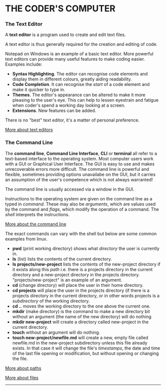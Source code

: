 # THE CODER'S COMPUTER

### The Text Editor

A **text editor** is a program used to create and edit text files.

A text editor is thus generally required for the creation and editing of code.

Notepad on Windows is an example of a basic text editor. More powerful text editors can provide many useful features to make coding easier. Examples include:

+ **Syntax Highlighting**. The editor can recognise code elements and display them in different colours, greatly aiding readability.
+ **Code Completion**. It can recognise the *start* of a code element and make it quicker to type in.
+ **Themes**. The editor's appearance can be altered to make it more pleasing to the user's eye. This can help to lessen eyestrain and fatigue when coder's spend a working day looking at a screen.
+ **Extensions**. New features can be added.

There is no "best" text editor, it's a matter of personal preference.

[More about text editors](https://codefellows.github.io/code-102-guide/curriculum/class-02/Choosing-A-Text-Editor--The-Older-Coder.pdf)

### The Command Line

The **command line**, **Command Line Interface**, **CLI** or **terminal** all refer to a text-based interface to the operating system. Most computer users work with a GUI or Graphical User Interface. The GUI is easy to use and makes unrecoverable errors more difficult. The command line is powerful and flexible, sometimes providing options unavailabe on the GUI, but it carries an assumption of the user's competence which is not always warranted!

The command line is usually accessed via a window in the GUI.

Instructions to the operating system are given on the command line as a typed in *command*. These may also be *arguments*, which are values used by the command and *flags*, which modify the operation of a command. The *shell* interprets the instructions.

[More about the command line](https://ryanstutorials.net/linuxtutorial/commandline.php)

The exact commands can vary with the shell but below are some common examples from linux.

+ **pwd** (print working directory) shows what *directory* the user is currently in.
+ **ls** (list) lists the contents of the current directory.
+ **ls projects/new-project** lists the contents of the new-project directory if it exists along this *path* i.e. there is a projects directory in the current directory and a new-project directory in the projects directory. "projects/new-project" is an example of an argument.
+ **cd** (change directory) will place the user in their home directory.
+ **cd projects** will place the user in the projects directory (if there is a projects directory in the current directory, or in other words projects is a *subdirectory* of the working directory.
+ **cd ..** moves the working directory to the one above the current one.
+ **mkdir** (make directory) is the command to make a new directory bit without an argument (the name of the new directory) will do nothing
+ **mkdir new-project** will create a directory called new-project in the current directory.
+ **touch** without an argument will do nothing.
+ **touch new-project/newfile.md** will create a new, empty file called newfile.md in the new-project subdirectory unless this file already exists. In that case it will change the file's *timestamps*, the date and time of the last file opening or modification, but without opening or changing the file.

[More about paths](https://ryanstutorials.net/linuxtutorial/navigation.php)

[More about files](https://ryanstutorials.net/linuxtutorial/aboutfiles.php)

---
